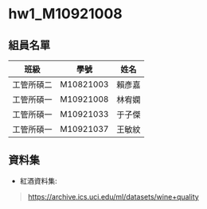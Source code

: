 # hw1_M10921008
## 組員名單

|  班級 | 學號  |  姓名 |
|---|---|---|
| 工管所碩二  | M10821003  | 賴彥嘉  |
|  工管所碩一 |  M10921008 | 林宥嫻  |
|  工管所碩一 | M10921033  | 于子傑  |
|  工管所碩一 | M10921037  | 王敏紋  |

## 資料集
* 紅酒資料集:
> https://archive.ics.uci.edu/ml/datasets/wine+quality
